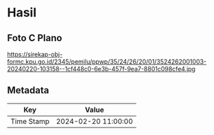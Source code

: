 # Hasil

## Foto C Plano

https://sirekap-obj-formc.kpu.go.id/2345/pemilu/ppwp/35/24/26/20/01/3524262001003-20240220-103158--1cf448c0-6e3b-457f-9ea7-8801c098cfe4.jpg


## Metadata

| Key        | Value               |
| ---------- | ------------------- |
| Time Stamp | 2024-02-20 11:00:00 |



